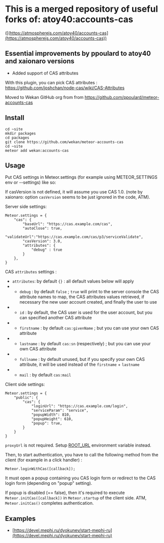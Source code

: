This is a merged repository of useful forks of: atoy40:accounts-cas
===================
([(https://atmospherejs.com/atoy40/accounts-cas](https://atmospherejs.com/atoy40/accounts-cas))

## Essential improvements by ppoulard to atoy40 and xaionaro versions

* Added support of CAS attributes

With this plugin, you can pick CAS attributes : https://github.com/joshchan/node-cas/wiki/CAS-Attributes

Moved to Wekan GitHub org from from https://github.com/ppoulard/meteor-accounts-cas

## Install

```
cd ~site
mkdir packages
cd packages
git clone https://github.com/wekan/meteor-accounts-cas
cd ~site
meteor add wekan:accounts-cas
```

## Usage

Put CAS settings in Meteor.settings (for example using METEOR_SETTINGS env or
--settings) like so:

If casVersion is not defined, it will assume you use CAS 1.0. (note by
xaionaro: option `casVersion` seems to be just ignored in the code, ATM).

Server side settings:

```
Meteor.settings = {
    "cas": {
        "baseUrl": "https://cas.example.com/cas",
        "autoClose": true,
        "validateUrl":"https://cas.example.com/cas/p3/serviceValidate",
        "casVersion": 3.0,
        "attributes": {
            "debug" : true
        }
    },
}
```

CAS `attributes` settings :

* `attributes`: by default `{}` : all default values below will apply
* *  `debug` : by default `false` ; `true` will print to the server console the
  CAS attribute names to map, the CAS attributes values retrieved, if necessary
  the new user account created, and finally the user to use
* *  `id` : by default, the CAS user is used for the user account, but you can
  specified another CAS attribute
* *  `firstname` : by default `cas:givenName` ; but you can use your own CAS
  attribute
* *  `lastname` : by default `cas:sn` (respectively) ; but you can use your own
  CAS attribute
* *  `fullname` : by default unused, but if you specify your own CAS attribute,
  it will be used instead of the `firstname` + `lastname`
* *  `mail` : by default `cas:mail`

Client side settings:

```
Meteor.settings = {
	"public": {
		"cas": {
			"loginUrl": "https://cas.example.com/login",
			"serviceParam": "service",
			"popupWidth": 810,
			"popupHeight": 610,
			"popup": true,
		}
	}
}
```

`proxyUrl` is not required. Setup [ROOT_URL](http://docs.meteor.com/api/core.html#Meteor-absoluteUrl) environment variable instead.

Then, to start authentication, you have to call the following method from the client (for example in a click handler) :

```
Meteor.loginWithCas([callback]);
```

It must open a popup containing you CAS login form or redirect to the CAS login form (depending on "popup" setting).

If popup is disabled (== false), then it's required to execute `Meteor.initCas([callback])` in `Meteor.startup` of the client side. ATM, `Meteor.initCas()` completes authentication.

## Examples

* [https://devel.mephi.ru/dyokunev/start-mephi-ru](https://devel.mephi.ru/dyokunev/start-mephi-ru)


